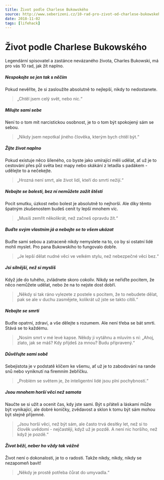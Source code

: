 ```yaml
---
title: Život podle Charlese Bukowského
source: http://www.seberizeni.cz/10-rad-pro-zivot-od-charlese-bukowskeho/
date: 2018-11-02
tags: [lifehack]
---
```


# Život podle Charlese Bukowského

Legendární spisovatel a zastánce nevázaného života, Charles Bukowski, má pro vás 10 rad, jak žít naplno.

##### Nespokojte se jen tak s něčím
Pokud nevěříte, že si zasloužíte absolutně to nejlepší, nikdy to nedostanete.
> „Chtěl jsem celý svět, nebo nic.“

##### Milujte sami sebe
Není to o tom mít narcistickou osobnost, je to o tom být spokojený sám se sebou.
> „Nikdy jsem nepotkal jiného člověka, kterým bych chtěl být.“

##### Žijte život naplno
Pokud existuje něco šíleného, co byste jako umírající měli udělat, ať už je to cestování přes půl světa bez mapy nebo skákání z letadla s padákem - udělejte to a nečekejte.
> „Hrozná není smrt, ale život lidí, kteří do smrti nežijí.“

##### Nebojte se bolesti, bez ní nemůžete zažít štěstí
Pocit smutku, úzkost nebo bolest je absolutně to nejhorší. Ale díky těmto špatným zkušenostem budeš cenit ty lepší mnohem víc.
> „Musíš zemřít několikrát, než začneš opravdu žít.“

##### Buďte svým vlastním já a nebojte se to všem ukázat
Buďte sami sebou a zatraceně nikdy nemyslete na to, co by si ostatní lidé mohli myslet. Pro pana Bukowskiho to fungovalo dobře.
> „Je lepší dělat nudné věci ve velkém stylu, než nebezpečné věci bez.“

##### Jsi silnější, než si myslíš
Když jde do tuhého, zvládnete skoro cokoliv. Nikdy se neřiďte pocitem, že něco nemůžete udělat, nebo že na to nejste dost dobří.
> „Někdy si tak ráno vylezete z postele s pocitem, že to nebudete dělat, pak se ale v duchu zasmějete, kolikrát už jste se takto cítili.“

##### Nebojte se smrti
Buďte opatrní, zdraví, a vše dělejte s rozumem. Ale není třeba se bát smrti. Stává se to každému.
> „Nosím smrt v mé levé kapse. Někdy ji vytáhnu a mluvím s ní: „Ahoj, zlato, jak se máš? Kdy přijdeš za mnou? Budu připravený.“

##### Důvěřujte sami sobě
Sebejistota je v podstatě klíčem ke všemu, ať už je to zabodování na rande snů nebo vyniknutí na firemním žebříčku.
> „Problém se světem je, že inteligentní lidé jsou plni pochybností.“

##### Jsou mnohem horší věci než samota
Naučte se si užít a ocenit čas, kdy jste sami. Být s přáteli a láskami může být vynikající, ale dobré koníčky, zvědavost a sklon k tomu být sám mohou být stejně příjemné.
> „Jsou horší věci, než být sám, ale často trvá desítky let, než si to člověk uvědomí - nejčastěji, když už je pozdě. A není nic horšího, než když je pozdě.“

##### Život běží, neber ho vždy tak vážně
Život není o dokonalosti, je to o radosti. Takže nikdy, nikdy, nikdy se nezapomeň bavit!
> „Někdy je prostě potřeba čůrat do umyvadla.“


